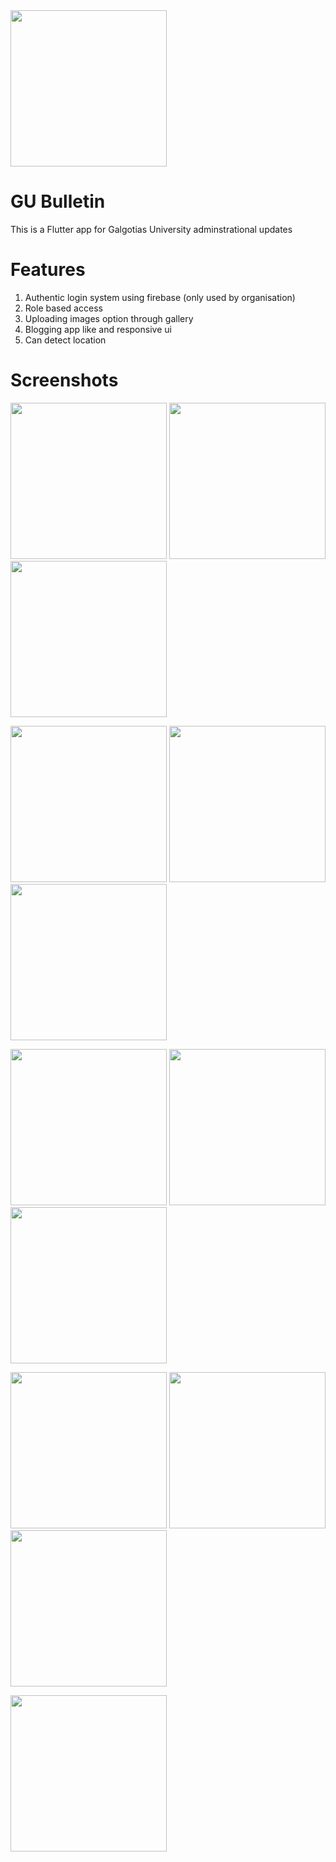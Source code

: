 <img src="images/logo.png" width=250 class="center">

# GU Bulletin
This is a Flutter app for Galgotias University adminstrational updates                                                 

# Features
 1. Authentic login system using firebase (only used by organisation)
 2. Role based access
 3. Uploading images option through gallery
 4. Blogging app like and responsive ui
 5. Can detect location
 
# Screenshots

<img src="ss/1.png" width=250>  <img src="ss/2.png" width=250>  <img src="ss/3.png" width=250>  

<img src="ss/4.png" width=250>  <img src="ss/5.png" width=250>  <img src="ss/6.png" width=250>  

<img src="ss/7.png" width=250>  <img src="ss/8.png" width=250>  <img src="ss/9.png" width=250>

<img src="ss/10.png" width=250>  <img src="ss/11.png" width=250>  <img src="ss/12.png" width=250>

<img src="ss/13.png" width=250>

